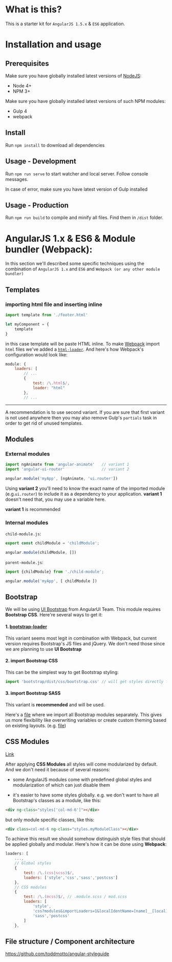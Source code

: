 # What is this?
This is a starter kit for `AngularJS 1.5.x` & `ES6` application.

# Installation and usage
## Prerequisites

Make sure you have globally installed latest versions of [NodeJS](https://nodejs.org):
* Node 4+
* NPM 3+

Make sure you have globally installed latest versions of such NPM modules:
* Gulp 4
* webpack

## Install
Run `npm install` to download all dependencies

## Usage - Development
Run `npm run serve` to start watcher and local server. Follow console messages.

In case of error, make sure you have latest version of Gulp installed


## Usage - Production
Run `npm run build` to compile and minify all files. Find them in `/dist` folder.

# AngularJS 1.x & ES6 & Module bundler (Webpack):

In this section we'll described some specific techniques using the combination
of `AngularJS 1.x` and `ES6` and `Webpack (or any other module bundler)`

## Templates

### importing html file and inserting inline
```js
import template from './footer.html'

let myComponent = {
    template
}
```

in this case template will be paste HTML inline. To make [Webpack][wp] import `html` files we've added a
[`html-loader`](https://github.com/webpack/html-loader). And here's how Webpack's
configuration would look like:
```js
module: {
    loaders: [
        // ...
        {
            test: /\.html$/,
            loader: "html"
        },
        // ...
```

---

A recommendation is to use second variant. If you are sure that first variant is not used anywhere then
you may also remove Gulp's `partials` task in order to get rid of unused templates.


## Modules
### External modules

```js
import ngAnimate from 'angular-animate'   // variant 1
import 'angular-ui-router'                // variant 2

angular.module('myApp', [ngAnimate, 'ui.router'])
```

Using **variant 2** you'll need to know the exact name of the imported module (e.g.`ui.router`)
to include it as a dependency to your application.
**variant 1** doesn't need that, you may use a variable here.

**variant 1** is recommended

### Internal modules

`child-module.js`:

```js
export const childModule = 'childModule';

angular.module(childModule, [])
```

`parent-module.js`:

```js
import {childModule} from './child-module';

angular.module('myApp', [ childModule ])
```


## Bootstrap

We will be using [UI Bootstrap][ui.bt] from AngularUI Team.
This module requires **Bootstrap CSS**. Here're several ways to get it:

#### 1. [bootstrap-loader](https://github.com/shakacode/bootstrap-loader)

This variant seems most legit in combination with Webpack, but current
version requires Bootstrap's JS files and jQuery. We don't need those since
we are planning to use **UI Bootstrap**

#### 2. import Bootstrap CSS

This can be the simplest way to get Bootstrap styling:

```js
import 'bootstrap/dist/css/bootstrap.css' // will get styles directly from node_modules
```

#### 3. import Bootstrap SASS

This variant is **recommended** and will be used.

Here's a [file](src/assets/bootstrap/_bootstrap.scss) where we import all
Bootstrap modules separately. This gives us more flexibility like overwriting
variables or create custom theming based on existing layouts. (e.g. [file](src/assets/bootstrap/_overwrites.scss))

## CSS Modules
[Link](https://github.com/css-modules/css-modules)

After applying **CSS Modules** all styles will come modularized by default.
And we don't need it because of several reasons:

* some AngularJS modules come with predefined global styles and modularization
of which can just disable them

* it's easier to have some styles globally.
e.g. we don't want to have all Bootstrap's classes as a module, like this:

```html
<div ng-class="styles['col-md-6']"></div>
```

but only module specific classes, like this:

```html
<div class=col-md-6 ng-class="styles.myModuleClass"></div>
```

To achieve this result we should somehow distinguish style files that should
be applied globally and modular. Here's how it can be done using **Webpack**:
```js
loaders: [
    ...,
    // Global styles
    {
        test: /\.(css|scss)$/,
        loaders: ['style','css','sass','postcss']
    },
    // CSS modules
    {
        test: /\.(mcss)$/, // .module.scss / mod.scss
        loaders: [
            'style',
            'css?modules&importLoaders=1&localIdentName=[name]__[local]___[hash:base64:5]',
            'sass','postcss'
        ]
    },
```

## File structure / Component architecture

https://github.com/toddmotto/angular-styleguide



[wp]: https://webpack.github.io/
[ui.bt]: https://angular-ui.github.io/bootstrap/

